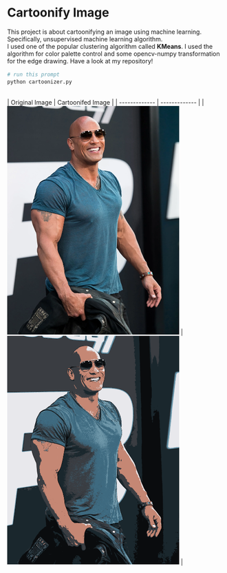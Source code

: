 # Cartoonify Image
This project is about cartoonifying an image using machine learning. Specifically, unsupervised machine learning algorithm.
<br>
I used one of the popular clustering algorithm called **KMeans**. I used the algorithm for color palette control and some opencv-numpy transformation for the edge drawing. Have a look at my repository!
<br/>
```bash
# run this prompt
python cartoonizer.py
```
<br/>
| Original Image  | Cartoonifed Image |
| ------------- | ------------- |
| <img src="therock.png" width=400>  | <img src="cartoon.png" width=400>  |

